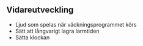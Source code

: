 ## Vidareutveckling

- Ljud som spelas när väckningsprogrammet körs
- Sätt att långvarigt lagra larmtiden
- Sätta klockan
